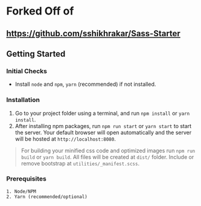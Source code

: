 # Forked Off of

## https://github.com/sshikhrakar/Sass-Starter

## Getting Started

### Initial Checks

* Install `node` and `npm`, `yarn` (recommended) if not installed.

### Installation

1. Go to your project folder using a terminal, and run `npm install` or `yarn install`.
2. After installing npm packages, run `npm run start` or `yarn start` to start the server. Your default browser will open automatically and the server will be hosted at `http://localhost:8080`.

> For building your minified css code and optimized images run `npm run build` or `yarn build`. All files will be created at `dist/` folder.
> Include or remove bootstrap at `utilities/_manifest.scss`.

### Prerequisites

```
1. Node/NPM
2. Yarn (recommended/optional)
```
